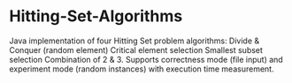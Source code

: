 # Hitting-Set-Algorithms
Java implementation of four Hitting Set problem algorithms: Divide &amp; Conquer (random element) Critical element selection Smallest subset selection Combination of 2 &amp; 3. Supports correctness mode (file input) and experiment mode (random instances) with execution time measurement.
